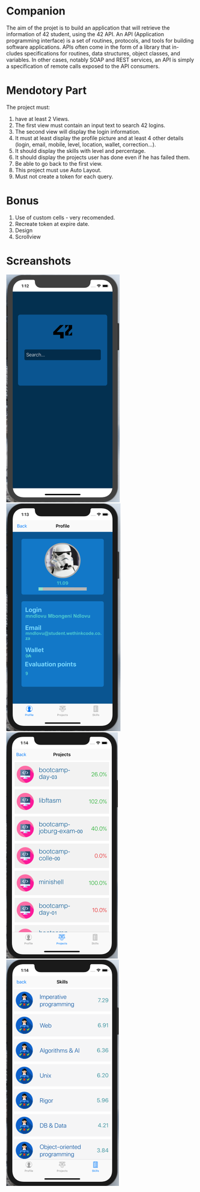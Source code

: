 # Companion

The aim of the projet is to build an application that will retrieve the information of 42 student, using the 42 API. An API (Application programming interface) is a set of routines, protocols, and tools for building software applications. APIs often come in the form of a library that in- cludes specifications for routines, data structures, object classes, and variables. In other cases, notably SOAP and REST services, an API is simply a specification of remote calls exposed to the API consumers.

# Mendotory Part
The project must: 

1) have at least 2 Views.
2) The first view must contain an input text to search 42 logins.
3) The second view will display the login information.
4) It must at least display the profile picture and at least 4 other details (login, email, mobile, level, location, wallet, correction...).
5) It should display the skills with level and percentage.
6) It should display the projects user has done even if he has failed them.
7) Be able to go back to the first view.
8) This project must use Auto Layout.
9) Must not create a token for each query.

# Bonus
1) Use of custom cells - very recomended.
2) Recreate token at expire date.
3) Design
4) Scrollview

# Screanshots

![please find the image under screenshots directory](Screenshots/search.png "1")
![please find the image under screenshots directory](Screenshots/profile.png "2")
![please find the image under screenshots directory](Screenshots/projects.png "3")
![please find the image under screenshots directory](Screenshots/skills.png "4")